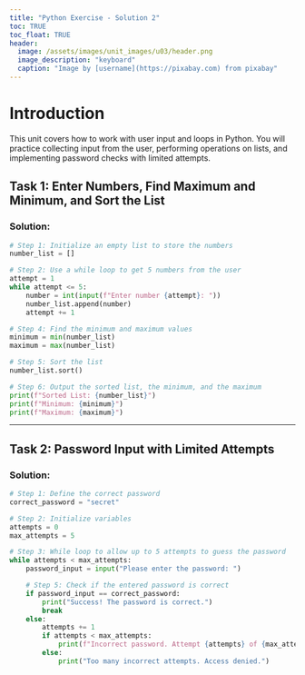 ```yaml
---
title: "Python Exercise - Solution 2"
toc: TRUE
toc_float: TRUE
header:
  image: /assets/images/unit_images/u03/header.png
  image_description: "keyboard"
  caption: "Image by [username](https://pixabay.com) from pixabay"
---
```


# Introduction

This unit covers how to work with user input and loops in Python. You will practice collecting input from the user, performing operations on lists, and implementing password checks with limited attempts.

## Task 1: Enter Numbers, Find Maximum and Minimum, and Sort the List

### Solution:
```python
# Step 1: Initialize an empty list to store the numbers
number_list = []

# Step 2: Use a while loop to get 5 numbers from the user
attempt = 1
while attempt <= 5:
    number = int(input(f"Enter number {attempt}: "))
    number_list.append(number)
    attempt += 1

# Step 4: Find the minimum and maximum values
minimum = min(number_list)
maximum = max(number_list)

# Step 5: Sort the list
number_list.sort()

# Step 6: Output the sorted list, the minimum, and the maximum
print(f"Sorted List: {number_list}")
print(f"Minimum: {minimum}")
print(f"Maximum: {maximum}")

```
---

## Task 2: Password Input with Limited Attempts

### Solution:
```python
# Step 1: Define the correct password
correct_password = "secret"

# Step 2: Initialize variables
attempts = 0
max_attempts = 5

# Step 3: While loop to allow up to 5 attempts to guess the password
while attempts < max_attempts:
    password_input = input("Please enter the password: ")

    # Step 5: Check if the entered password is correct
    if password_input == correct_password:
        print("Success! The password is correct.")
        break
    else:
        attempts += 1
        if attempts < max_attempts:
            print(f"Incorrect password. Attempt {attempts} of {max_attempts}.")
        else:
            print("Too many incorrect attempts. Access denied.")
```